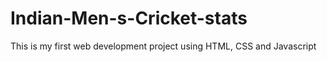 # Indian-Men-s-Cricket-stats
This is my first web development project using HTML, CSS and Javascript
